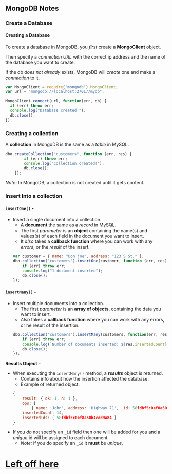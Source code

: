 ## MongoDB Notes
### Create a Database
#### Creating a Database
To create a database in MongoDB, you _first_ create a **MongoClient** object.

Then specify a _connection URL_ with the correct ip address and the name of the database you want to create.

If the db _does not already_ exists, MongoDB will _create_ one and make a _connection_ to it.

```javascript
var MongoClient = require('mongodb').MongoClient;
var url = "mongodb://localhost:27017/mydb";

MongoClient.connect(url, function(err, db) {
  if (err) throw err;
  console.log("Database created!");
  db.close();
});
```

### Creating a collection
A **collection** in MongoDB is the same as a _table_ in MySQL.
```javascript
dbo.createCollection("customers", function (err, res) {
        if (err) throw err;
        console.log("Collection created!");
        db.close();
    });
```
_Note:_ In MongoDB, a collection is not created until it gets content.

### Insert Into a collection
#### ```insertOne()``` -
* Insert a single document into a collection.
    * A **document** the same as a _record_ in MySQL.
    * The first _parameter_ is an **object** containing the name(s) and values(s) of each field in the document you want to insert.
    * It _also_ takes a **callback function** where you can work with any _errors_, or the _result_ of the insert.
    ```javascript
    var customer = { name: "Don joe", address: "123 S St." };
    dbo.collection("customers").insertOne(customer, function (err, res) {
        if (err) throw err;
        console.log("1 document inserted");
        db.close();
    });
    ```
#### ```insertMany()``` -
* Insert multiple documents into a collection.
    * The first _parameter_ is an **array of objects**, containing the data you want to insert.
    * _Also_ takes a **callback function** where you can work with any errors, or he result of the insertion.
    ```javascript
    dbo.collection("customers").insertMany(customers, function(err, res) {
        if (err) throw err;
        console.log(`Number of documents inserted: ${res.insertedCount}`);
        db.close();
    });
    ```
**Results Object** - 
* When executing the ```insertMany()``` method, a **_results_** object is returned.
    * Contains info about how the insertion affected the database.
    * Example of returned object:
    ```javascript
    {
        result: { ok: 1, n: 1 },
        ops: [
            { name: 'John', address: 'Highway 71', _id: 58fdbf5c0ef8a50b4cdd9a84 } ],
        insertedCount: 14,
        insertedIds: [ 58fdbf5c0ef8a50b4cdd9a84 ]
    }
    ```
* If you _do_ not specify an ```_id``` field then one will be added for you and a _unique_ id will be assigned to each document.
    * _Note:_ if you do specify an ```_id``` it **must** be _unique_.

# [Left off here](https://www.w3schools.com/nodejs/nodejs_mongodb_find.asp)